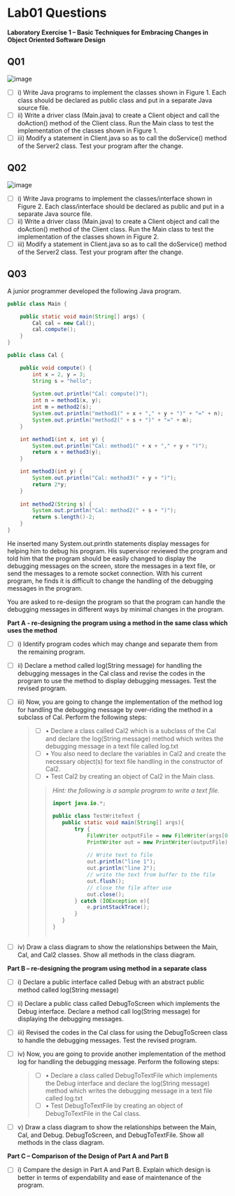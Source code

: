 # Lab01 Questions  
**Laboratory Exercise 1 – Basic Techniques for Embracing Changes in Object Oriented Software Design**  
## Q01
![image](https://github.com/worldetude/ITP4507/assets/85270523/b73f1f13-dd59-486c-87a7-0b926c3b9e5f)  
- [ ] i)	Write Java programs to implement the classes shown in Figure 1.  Each class should be declared as public class and put in a separate Java source file.   
- [ ] ii)	Write a driver class (Main.java) to create a Client object and call the doAction() method of the Client class.  Run the Main class to test the implementation of the classes shown in Figure 1.  
- [ ] iii)	Modify a statement in Client.java so as to call the doService() method of the Server2 class.  Test your program after the change.  
## Q02  
![image](https://github.com/worldetude/ITP4507/assets/85270523/cdf65806-a3f9-411d-9ee4-81b64f317674)  
- [ ] i)	Write Java programs to implement the classes/interface shown in Figure 2.  Each class/interface should be declared as public and put in a separate Java source file.  
- [ ] ii)	Write a driver class (Main.java) to create a Client object and call the doAction() method of the Client class.  Run the Main class to test the implementation of the classes shown in Figure 2.  
- [ ] iii)	Modify a statement in Client.java so as to call the doService() method of the Server2 class.  Test your program after the change.  

## Q03  
A junior programmer developed the following Java program.  

``` java
public class Main {

	public static void main(String[] args) {
		Cal cal = new Cal();
		cal.compute();
	}
}

public class Cal {

	public void compute() {
	    int x = 2, y = 3;
		String s = "hello";
	
		System.out.println("Cal: compute()");
		int n = method1(x, y);
		int m = method2(s);
		System.out.println("method1(" + x + "," + y + ")" + "=" + n);
		System.out.println("method2(" + s + ")" + "=" + m);
	}

	int method1(int x, int y) {
		System.out.println("Cal: method1(" + x + "," + y + ")");
		return x + method3(y);
	}

	int method3(int y) {
		System.out.println("Cal: method3(" + y + ")");
		return 2*y;
	}
	
	int method2(String s) {
		System.out.println("Cal: method2(" + s + ")");
		return s.length()-2;
	}
}

```
He inserted many System.out.println statements display messages for helping him to debug his program.   His supervisor reviewed the program and told him that the program should be easily changed to display the debugging messages on the screen, store the messages in a text file, or send the messages to a remote socket connection.  With his current program, he finds it is difficult to change the handling of the debugging messages in the program.    

You are asked to re-design the program so that the program can handle the debugging messages in different ways by minimal changes in the program.    


**Part A - re-designing the program using a method in the same class which uses the method**  
- [ ] i)	Identify program codes which may change and separate them from the remaining program.  
- [ ] ii)	Declare a method called log(String message) for handling the debugging messages in the Cal class and revise the codes in the program to use the method to display debugging messages.  Test the revised program.  
- [ ] iii)	Now, you are going to change the implementation of the method log for handling the debugging message by over-riding the method in a subclass of Cal.  Perform the following steps:  
  > - [ ] •	Declare a class called Cal2 which is a subclass of the Cal and declare the log(String message) method which writes the debugging message in a text file called log.txt  
  > - [ ] •	You also need to declare the variables in Cal2 and create the necessary object(s) for text file handling in the constructor of Cal2.  
  > - [ ] •	Test Cal2 by creating an object of Cal2 in the Main class.
  >> *Hint: the following is a sample program to write a text file.*  
  >> ``` java  
  >> import java.io.*;
  >> 
  >> public class TestWriteText {
  >> 	public static void main(String[] args){
  >> 		try {
  >> 			FileWriter outputFile = new FileWriter(args[0]);
  >> 			PrintWriter out = new PrintWriter(outputFile);
  >> 			
  >> 			// Write text to file
  >> 			out.println("line 1");
  >> 			out.println("line 2");
  >> 			// write the text from buffer to the file
  >> 			out.flush();
  >> 			// close the file after use
  >> 			out.close();
  >> 		} catch (IOException e){
  >> 			e.printStackTrace();
  >> 		}
  >> 	}
  >> }
  >>  
  >> ```

- [ ] iv)	Draw a class diagram to show the relationships between the Main, Cal, and Cal2 classes.  Show all methods in the class diagram.  

**Part B – re-designing the program using method in a separate class**  
- [ ] i)	Declare a public interface called Debug with an abstract public method called log(String message)   
- [ ] ii)	Declare a public class called DebugToScreen which implements the Debug interface.  Declare a method call log(String message) for displaying the debugging messages.  
- [ ] iii)	Revised the codes in the Cal class for using the DebugToScreen class to handle the debugging messages.  Test the revised program.  
- [ ] iv)	Now, you are going to provide another implementation of the method log for handling the debugging message.  Perform the following steps:  
  > - [ ] •	Declare a class called DebugToTextFile which implements the Debug interface and declare the log(String message) method which writes the debugging message in a text file called log.txt     
  > - [ ] •	Test DebugToTextFile by creating an object of DebugToTextFile in the Cal class.

- [ ] v)	Draw a class diagram to show the relationships between the Main, Cal, and Debug. DebugToScreen, and DebugToTextFile.  Show all methods in the class diagram.   

**Part C – Comparison of the Design of Part A and Part B**   
- [ ] i)	Compare the design in Part A and Part B.  Explain which design is better in terms of expendability and ease of maintenance of the program.
